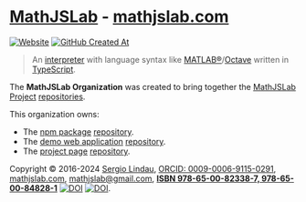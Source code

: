 # [MathJSLab](https://mathjslab.com/) - [mathjslab.com](https://mathjslab.com/)

[![Website](https://img.shields.io/website?url=https%3A%2F%2Fmathjslab.com%2F)](https://mathjslab.com/)
[![GitHub Created At](https://img.shields.io/github/created-at/MathJSLab/mathjslab-www)](https://github.com/MathJSLab/.github)

> An [interpreter](https://en.wikipedia.org/wiki/Interpreter_(computing)) with language syntax like [MATLAB&reg;](https://www.mathworks.com/)/[Octave](https://www.gnu.org/software/octave/) written in [TypeScript](https://www.typescriptlang.org/).

The **MathJSLab Organization** was created to bring together the [MathJSLab Project](https://mathjslab.com/) [repositories](https://github.com/orgs/MathJSLab/repositories).

This organization owns:
- The [npm package](https://www.npmjs.com/package/mathjslab) [repository](https://github.com/MathJSLab/mathjslab).
- The [demo web application](https://app.mathjslab.com) [repository](https://github.com/MathJSLab/mathjslab-demo).
- The [project page](https://mathjslab.com) [repository](https://github.com/MathJSLab/mathjslab-www).

Copyright &copy; 2016-2024 [Sergio Lindau](mailto:sergiolindau@gmail.com), [ORCID: 0009-0006-9115-0291](https://orcid.org/0009-0006-9115-0291), [mathjslab.com](https://mathjslab.com/), [mathjslab@gmail.com](mailto:mathjslab@gmail.com), **[ISBN 978-65-00-82338-7, 978-65-00-84828-1](https://grp.isbn-international.org/search/piid_solr?keys=978-65-00-82338-7)** [![DOI](https://zenodo.org/badge/DOI/10.5281/zenodo.8396265.svg)](https://doi.org/10.5281/zenodo.8396265) [![DOI](https://zenodo.org/badge/DOI/10.5281/zenodo.8396263.svg)](https://doi.org/10.5281/zenodo.8396263).